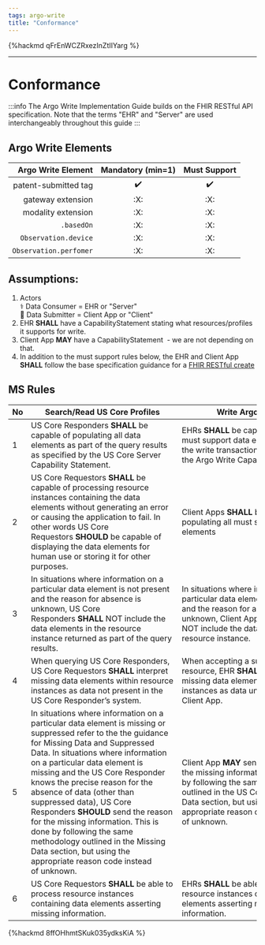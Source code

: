```yaml
---
tags: argo-write
title: "Conformance"
---
```


{%hackmd qFrEnWCZRxezInZtIIYarg %}

---

# Conformance

:::info
The Argo Write Implementation Guide builds on the FHIR RESTful API specification. Note that the terms "EHR" and "Server" are used interchangeably throughout this guide
:::

## Argo Write Elements

Argo Write Element|Mandatory (min=1)|Must Support
---:|:---:|:---:
patent-submitted tag|:heavy_check_mark:|:heavy_check_mark:		
gateway extension|:X:|:X:	
modality extension|:X:|:X:
`.basedOn`|:X:|:X:
`Observation.device`|:X:|:X:
`Observation.perfomer`|:X:|:X:


## Assumptions:

1. Actors  
   :medical_symbol: Data Consumer = EHR or "Server"  
   :iphone: Data Submitter = Client App or "Client"
3. EHR **SHALL** have a CapabilityStatement stating what resources/profiles it supports for write.
4. Client App **MAY** have a CapabilityStatement  - we are not depending on that.
5. In addition to the must support rules below, the EHR and Client App **SHALL** follow the base specification guidance for a [FHIR RESTful create](http://hl7.org/fhir/R4/http.html#create)

## MS Rules

|No|<div style="width:290px">Search/Read US Core Profiles</div>|<div style="width:290px">Write Argo Profiles</div>|
|-----|-----|-----|
|1|US Core Responders **SHALL** be capable of populating all data elements as part of the query results as specified by the US Core Server Capability Statement.|EHRs **SHALL** be capable of storing all must support data elements as part of the write transaction as specified by the Argo Write Capability Statement.|
|2|US Core Requestors **SHALL** be capable of processing resource instances containing the data elements without generating an error or causing the application to fail. In other words US Core Requestors **SHOULD** be capable of displaying the data elements for human use or storing it for other purposes.|Client Apps **SHALL** be capable populating all must support data elements|
|3|In situations where information on a particular data element is not present and the reason for absence is unknown, US Core Responders **SHALL** NOT include the data elements in the resource instance returned as part of the query results.|In situations where information on a particular data element is not present and the reason for absence is unknown, Client Apps **SHALL** NOT include the data elements in the resource instance.|
|4|When querying US Core Responders, US Core Requestors **SHALL** interpret missing data elements within resource instances as data not present in the US Core Responder’s system.|When accepting a submitted resource, EHR **SHALL** interpret missing data elements within resource instances as data unavailable to the Client App.|
|5|In situations where information on a particular data element is missing or suppressed refer to the the guidance for Missing Data and Suppressed Data. In situations where information on a particular data element is missing and the US Core Responder knows the precise reason for the absence of data (other than suppressed data), US Core Responders **SHOULD** send the reason for the missing information. This is done by following the same methodology outlined in the Missing Data section, but using the appropriate reason code instead of unknown.|Client App **MAY** send the reason for the missing information. This is done by following the same methodology outlined in the US Core Missing Data section, but using the appropriate reason code instead of unknown.|
|6|US Core Requestors **SHALL** be able to process resource instances containing data elements asserting missing information.|EHRs **SHALL** be able to process resource instances containing data elements asserting missing information.|




{%hackmd 8ffOHhmtSKuk035ydksKiA %}